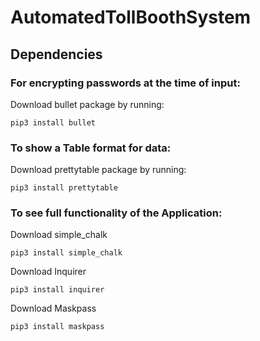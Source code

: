 # AutomatedTollBoothSystem
## Dependencies
### For encrypting passwords at the time of input:
Download bullet package by running: 
```console
pip3 install bullet
```
### To show a Table format for data:
Download prettytable package by running:
```console
pip3 install prettytable
```
### To see full functionality of the Application:
Download simple_chalk
```console
pip3 install simple_chalk
```
Download Inquirer
```console
pip3 install inquirer
```
Download Maskpass
```console
pip3 install maskpass
```

